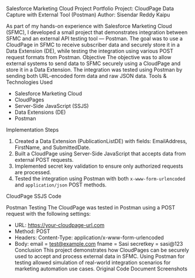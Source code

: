 Salesforce Marketing Cloud Project Portfolio
Project: CloudPage Data Capture with External Tool (Postman)
Author: Sisendar Reddy Kaipu

As part of my hands-on experience with Salesforce Marketing Cloud (SFMC), I developed a small project that demonstrates integration between SFMC and an external API testing tool — Postman. The goal was to use a CloudPage in SFMC to receive subscriber data and securely store it in a Data Extension (DE), while testing the integration using various POST request formats from Postman.
Objective
The objective was to allow external systems to send data to SFMC securely using a CloudPage and store it in a Data Extension. The integration was tested using Postman by sending both URL-encoded form data and raw JSON data.
Tools & Technologies Used
- Salesforce Marketing Cloud
- CloudPages
- Server-Side JavaScript (SSJS)
- Data Extensions (DE)
- Postman


Implementation Steps
1. Created a Data Extension (PublicationListDE) with fields: EmailAddress, FirstName, and SubmittedDate.
2. Built a CloudPage using Server-Side JavaScript that accepts data from external POST requests.
3. Implemented secret key validation to ensure only authorized requests are processed.
4. Tested the integration using Postman with both `x-www-form-urlencoded` and `application/json` POST methods.


CloudPage SSJS Code
<script runat="server">
Platform.Load("core", "1.1");
var secretkey = "sasi@123";
var email = Request.GetFormField("email");
var fname = Request.GetFormField("fname");
var Asecretkey = Request.GetFormField("secretkey");
var now = new Date();
if (secretkey == Asecretkey) {
    try {
        var de = DataExtension.Init("PublicationListDE");
        de.Rows.Add({
            "EmailAddress": email,
            "FirstName": fname,
            "SubmittedDate": now
        });
        Write("Success: You are authorized and data has been added.");
    } catch (e) {
        Write("Error: " + Stringify(e));
    }
} else {
    Write("Unauthorized: Invalid secret key.");
}
</script>


Postman Testing
The CloudPage was tested in Postman using a POST request with the following settings:
- URL: https://your-cloudpage-url.com
- Method: POST
- Headers: Content-Type: application/x-www-form-urlencoded
- Body:
    email = test@example.com
    fname = Sasi
    secretkey = sasi@123
Conclusion
This project demonstrates how CloudPages can be securely used to accept and process external data in SFMC. Using Postman for testing allowed simulation of real-world integration scenarios for marketing automation use cases.
Original Code Document Screenshots



